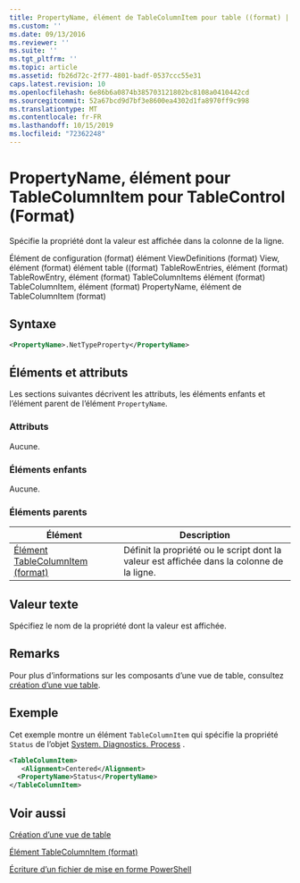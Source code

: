 ```yaml
---
title: PropertyName, élément de TableColumnItem pour table ((format) | Microsoft Docs
ms.custom: ''
ms.date: 09/13/2016
ms.reviewer: ''
ms.suite: ''
ms.tgt_pltfrm: ''
ms.topic: article
ms.assetid: fb26d72c-2f77-4801-badf-0537ccc55e31
caps.latest.revision: 10
ms.openlocfilehash: 6e86b6a0874b385703121802bc8108a0410442cd
ms.sourcegitcommit: 52a67bcd9d7bf3e8600ea4302d1fa8970ff9c998
ms.translationtype: MT
ms.contentlocale: fr-FR
ms.lasthandoff: 10/15/2019
ms.locfileid: "72362248"
---
```

# <a name="propertyname-element-for-tablecolumnitem-for-tablecontrol-format"></a>PropertyName, élément pour TableColumnItem pour TableControl (Format)

Spécifie la propriété dont la valeur est affichée dans la colonne de la ligne.

Élément de configuration (format) élément ViewDefinitions (format) View, élément (format) élément table ((format) TableRowEntries, élément (format) TableRowEntry, élément (format) TableColumnItems élément (format) TableColumnItem, élément (format) PropertyName, élément de TableColumnItem (format)

## <a name="syntax"></a>Syntaxe

```xml
<PropertyName>.NetTypeProperty</PropertyName>
```

## <a name="attributes-and-elements"></a>Éléments et attributs

Les sections suivantes décrivent les attributs, les éléments enfants et l’élément parent de l’élément `PropertyName`.

### <a name="attributes"></a>Attributs

Aucune.

### <a name="child-elements"></a>Éléments enfants

Aucune.

### <a name="parent-elements"></a>Éléments parents

|Élément|Description|
|-------------|-----------------|
|[Élément TableColumnItem (format)](./tablecolumnitem-element-for-tablecolumnitems-for-tablecontrol-format.md)|Définit la propriété ou le script dont la valeur est affichée dans la colonne de la ligne.|

## <a name="text-value"></a>Valeur texte

Spécifiez le nom de la propriété dont la valeur est affichée.

## <a name="remarks"></a>Remarks

Pour plus d’informations sur les composants d’une vue de table, consultez [création d’une vue table](./creating-a-table-view.md).

## <a name="example"></a>Exemple

Cet exemple montre un élément `TableColumnItem` qui spécifie la propriété `Status` de l’objet [System. Diagnostics. Process](/dotnet/api/System.Diagnostics.Process) .

```xml
<TableColumnItem>
   <Alignment>Centered</Alignment>
  <PropertyName>Status</PropertyName>
</TableColumnItem>

```

## <a name="see-also"></a>Voir aussi

[Création d’une vue de table](./creating-a-table-view.md)

[Élément TableColumnItem (format)](./tablecolumnitem-element-for-tablecolumnitems-for-tablecontrol-format.md)

[Écriture d’un fichier de mise en forme PowerShell](./writing-a-powershell-formatting-file.md)
